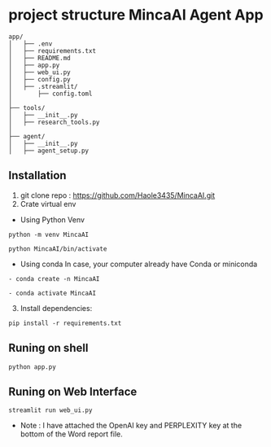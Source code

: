 # project structure MincaAI Agent App
```
app/
│   ├── .env
│   ├── requirements.txt
│   ├── README.md
│   ├── app.py
│   ├── web_ui.py
│   ├── config.py
│   ├── .streamlit/
│       ├── config.toml
│
├── tools/
│   ├── __init__.py
│   ├── research_tools.py
│
├── agent/
│   ├── __init__.py
│   ├── agent_setup.py
```


## Installation
1. git clone repo : https://github.com/Haole3435/MincaAI.git
2. Crate virtual env
- Using Python Venv
```
python -m venv MincaAI
```
```
python MincaAI/bin/activate
```
- Using conda 
In case, your computer already have Conda or miniconda 
```
- conda create -n MincaAI
```
```
- conda activate MincaAI
```
3. Install dependencies:
```
pip install -r requirements.txt
```

## Runing on shell
```
python app.py
```

## Runing on Web Interface
```
streamlit run web_ui.py
```

- Note : I have attached the OpenAI key and PERPLEXITY key at the bottom of the Word report file.